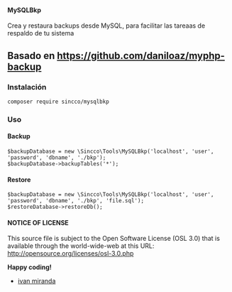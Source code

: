 #### MySQLBkp

Crea y restaura backups desde MySQL, para facilitar las tareaas de respaldo de tu sistema

## Basado en https://github.com/daniloaz/myphp-backup

### Instalación
```
composer require sincco/mysqlbkp
```

### Uso
#### Backup
```
$backupDatabase = new \Sincco\Tools\MySQLBkp('localhost', 'user', 'password', 'dbname', './bkp');
$backupDatabase->backupTables('*');
```

#### Restore
```
$backupDatabase = new \Sincco\Tools\MySQLBkp('localhost', 'user', 'password', 'dbname', './bkp', 'file.sql');
$restoreDatabase->restoreDb();
```

#### NOTICE OF LICENSE
This source file is subject to the Open Software License (OSL 3.0) that is available through the world-wide-web at this URL:
http://opensource.org/licenses/osl-3.0.php

**Happy coding!**
- [ivan miranda](http://ivanmiranda.me)
